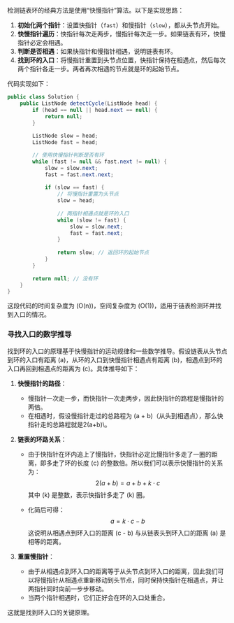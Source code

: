 

检测链表环的经典方法是使用“快慢指针”算法。以下是实现思路：

1. **初始化两个指针**：设置快指针（`fast`）和慢指针（`slow`），都从头节点开始。
2. **快慢指针遍历**：快指针每次走两步，慢指针每次走一步。如果链表有环，快慢指针必定会相遇。
3. **判断是否相遇**：如果快指针和慢指针相遇，说明链表有环。
4. **找到环的入口**：将慢指针重置到头节点位置，快指针保持在相遇点，然后每次两个指针各走一步。两者再次相遇的节点就是环的起始节点。

代码实现如下：

```java
public class Solution {
    public ListNode detectCycle(ListNode head) {
        if (head == null || head.next == null) {
            return null;
        }
        
        ListNode slow = head;
        ListNode fast = head;

        // 使用快慢指针判断是否有环
        while (fast != null && fast.next != null) {
            slow = slow.next;
            fast = fast.next.next;
            
            if (slow == fast) {
                // 将慢指针重置为头节点
                slow = head;
                
                // 两指针相遇点就是环的入口
                while (slow != fast) {
                    slow = slow.next;
                    fast = fast.next;
                }
                
                return slow; // 返回环的起始节点
            }
        }
        
        return null; // 没有环
    }
}
```

这段代码的时间复杂度为 \(O(n)\)，空间复杂度为 \(O(1)\)，适用于链表检测环并找到入口的情况。

### **寻找入口的数学推导**

找到环的入口的原理基于快慢指针的运动规律和一些数学推导。假设链表从头节点到环的入口有距离 \(a\)，从环的入口到快慢指针相遇点有距离 \(b\)，相遇点到环的入口再回到相遇点的距离为 \(c\)。具体推导如下：

1. **快慢指针的路径**：
   - 慢指针一次走一步，而快指针一次走两步，因此快指针的路程是慢指针的两倍。
   - 在相遇时，假设慢指针走过的总路程为 \(a + b\)（从头到相遇点），那么快指针走的总路程就是2(a+b)\。

2. **链表的环路关系**：
   
   - 由于快指针在环内追上了慢指针，快指针必定比慢指针多走了一圈的距离，即多走了环的长度 \(c\) 的整数倍。所以我们可以表示快慢指针的关系为：
     $$
     2(a+b)=a+b+k⋅c
     $$
     其中 \(k\) 是整数，表示快指针多走了 \(k\) 圈。
   
   - 化简后可得：
     $$
     a = k \cdot c - b
     $$
     这说明从相遇点到环入口的距离 \(c - b\) 与从链表头到环入口的距离 \(a\) 是相等的距离。
   
3. **重置慢指针**：
   
   - 由于从相遇点到环入口的距离等于从头节点到环入口的距离，因此我们可以将慢指针从相遇点重新移动到头节点，同时保持快指针在相遇点，并让两指针同时向前一步步移动。
   - 当两个指针相遇时，它们正好会在环的入口处重合。

这就是找到环入口的关键原理。